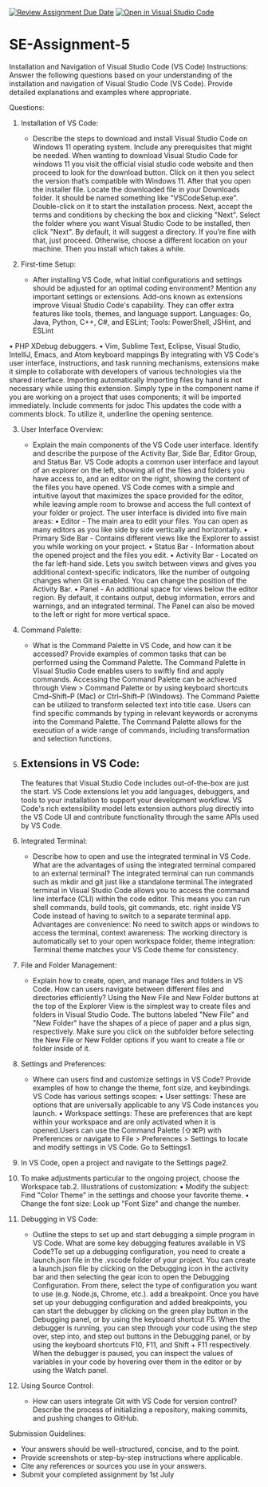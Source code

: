 [![Review Assignment Due Date](https://classroom.github.com/assets/deadline-readme-button-22041afd0340ce965d47ae6ef1cefeee28c7c493a6346c4f15d667ab976d596c.svg)](https://classroom.github.com/a/XoLGRbHq)
[![Open in Visual Studio Code](https://classroom.github.com/assets/open-in-vscode-2e0aaae1b6195c2367325f4f02e2d04e9abb55f0b24a779b69b11b9e10269abc.svg)](https://classroom.github.com/online_ide?assignment_repo_id=15289673&assignment_repo_type=AssignmentRepo)
# SE-Assignment-5
Installation and Navigation of Visual Studio Code (VS Code)
 Instructions:
Answer the following questions based on your understanding of the installation and navigation of Visual Studio Code (VS Code). Provide detailed explanations and examples where appropriate.

 Questions:

1. Installation of VS Code:
   - Describe the steps to download and install Visual Studio Code on Windows 11 operating system. Include any prerequisites that might be needed.
When wanting to download Visual Studio Code for windows 11 you visit the official visial studio code website and then proceed to look for the download button. Click on it then you select the version that’s compatible with Windows 11.
After that you open the installer file. Locate the downloaded file in your Downloads folder. It should be named something like "VSCodeSetup.exe". Double-click on it to start the installation process. Next, accept the terms and conditions by checking the box and clicking "Next".
Select the folder where you want Visual Studio Code to be installed, then click "Next".
By default, it will suggest a directory. If you’re fine with that, just proceed. Otherwise, choose a different location on your machine.
Then you install which takes a while.

2. First-time Setup:
   - After installing VS Code, what initial configurations and settings should be adjusted for an optimal coding environment? Mention any important settings or extensions.
   Add-ons known as extensions improve Visual Studio Code's capability. They can offer extra features like tools, themes, and language support.
Languages: Go, Java, Python, C++, C#, and ESLint; Tools: PowerShell, JSHint, and ESLint

• PHP XDebug debuggers.
• Vim, Sublime Text, Eclipse, Visual Studio, IntelliJ, Emacs, and Atom keyboard mappings
By integrating with VS Code's user interface, instructions, and task running mechanisms, extensions make it simple to collaborate with developers of various technologies via the shared interface.
 Importing automatically
Importing files by hand is not necessary while using this extension. Simply type in the component name if you are working on a project that uses components; it will be imported immediately.
Include comments for jsdoc
This updates the code with a comments block. To utilize it, underline the opening sentence.


3. User Interface Overview:
   - Explain the main components of the VS Code user interface. Identify and describe the purpose of the Activity Bar, Side Bar, Editor Group, and Status Bar.
   VS Code adopts a common user interface and layout of an explorer on the left, showing all of the files and folders you have access to, and an editor on the right, showing the content of the files you have opened. VS Code comes with a simple and intuitive layout that maximizes the space provided for the editor, while leaving ample room to browse and access the full context of your folder or project. The user interface is divided into five main areas:
•	Editor - The main area to edit your files. You can open as many editors as you like side by side vertically and horizontally.
•	Primary Side Bar - Contains different views like the Explorer to assist you while working on your project.
•	Status Bar - Information about the opened project and the files you edit.
•	Activity Bar - Located on the far left-hand side. Lets you switch between views and gives you additional context-specific indicators, like the number of outgoing changes when Git is enabled. You can change the position of the Activity Bar.
•	Panel - An additional space for views below the editor region. By default, it contains output, debug information, errors and warnings, and an integrated terminal. The Panel can also be moved to the left or right for more vertical space.


4. Command Palette:
   - What is the Command Palette in VS Code, and how can it be accessed? Provide examples of common tasks that can be performed using the Command Palette.
   The Command Palette in Visual Studio Code enables users to swiftly find and apply commands.
Accessing the Command Palette can be achieved through View > Command Palette or by using keyboard shortcuts Cmd–Shift–P (Mac) or Ctrl–Shift–P (Windows).
The Command Palette can be utilized to transform selected text into title case.
Users can find specific commands by typing in relevant keywords or acronyms into the Command Palette.
The Command Palette allows for the execution of a wide range of commands, including transformation and selection functions.

5. Extensions in VS Code:
   - 
   The features that Visual Studio Code includes out-of-the-box are just the start. VS Code extensions let you add languages, debuggers, and tools to your installation to support your development workflow. VS Code's rich extensibility model lets extension authors plug directly into the VS Code UI and contribute functionality through the same APIs used by VS Code. 

6. Integrated Terminal:
   - Describe how to open and use the integrated terminal in VS Code. What are the advantages of using the integrated terminal compared to an external terminal?
The integrated terminal can run commands such as mkdir and git just like a standalone terminal.The integrated terminal in Visual Studio Code allows you to access the command line interface (CLI) within the code editor. This means you can run shell commands, build tools, git commands, etc. right inside VS Code instead of having to switch to a separate terminal app. Advantages are  convenience: No need to switch apps or windows to access the terminal, context awareness: The working directory is automatically set to your open workspace folder, theme integration: Terminal theme matches your VS Code theme for consistency.
7. File and Folder Management:
   - Explain how to create, open, and manage files and folders in VS Code. How can users navigate between different files and directories efficiently?
Using the New File and New Folder buttons at the top of the Explorer View is the simplest way to create files and folders in Visual Studio Code. The buttons labeled "New File" and "New Folder" have the shapes of a piece of paper and a plus sign, respectively.
Make sure you click on the subfolder before selecting the New File or New Folder options if you want to create a file or folder inside of it.



8. Settings and Preferences:
   - Where can users find and customize settings in VS Code? Provide examples of how to change the theme, font size, and keybindings.
   VS Code has various settings scopes:
• User settings: These are options that are universally applicable to any VS Code instances you launch.
• Workspace settings: These are preferences that are kept within your workspace and are only activated when it is opened.Users can use the Command Palette (⇧⌘P) with Preferences or navigate to File > Preferences > Settings to locate and modify settings in VS Code. Go to Settings1.
2. In VS Code, open a project and navigate to the Settings page2.

3. To make adjustments particular to the ongoing project, choose the Workspace tab.2. Illustrations of customization:
• Modify the subject: Find "Color Theme" in the settings and choose your favorite theme.
• Change the font size: Look up "Font Size" and change the number.






9. Debugging in VS Code:
   - Outline the steps to set up and start debugging a simple program in VS Code. What are some key debugging features available in VS Code?To set up a debugging configuration, you need to create a launch.json file in the .vscode folder of your project.
You can create a launch.json file by clicking on the Debugging icon in the activity bar and then selecting the gear icon to open the Debugging Configuration. From there, select the type of configuration you want to use (e.g. Node.js, Chrome, etc.). add a breakpoint.
Once you have set up your debugging configuration and added breakpoints, you can start the debugger by clicking on the green play button in the Debugging panel, or by using the keyboard shortcut F5. 
When the debugger is running, you can step through your code using the step over, step into, and step out buttons in the Debugging panel, or by using the keyboard shortcuts F10, F11, and Shift + F11 respectively.
When the debugger is paused, you can inspect the values of variables in your code by hovering over them in the editor or by using the Watch panel. 


10. Using Source Control:
    - How can users integrate Git with VS Code for version control? Describe the process of initializing a repository, making commits, and pushing changes to GitHub.

 Submission Guidelines:
- Your answers should be well-structured, concise, and to the point.
- Provide screenshots or step-by-step instructions where applicable.
- Cite any references or sources you use in your answers.
- Submit your completed assignment by 1st July 

